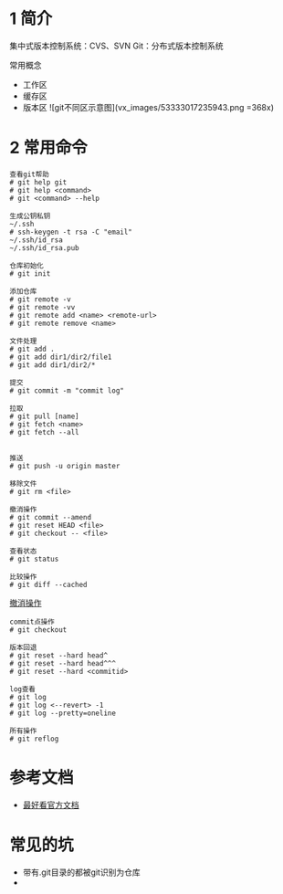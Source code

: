 # 1 简介
集中式版本控制系统：CVS、SVN
Git：分布式版本控制系统

常用概念
- 工作区
- 缓存区
- 版本区
![git不同区示意图](vx_images/53333017235943.png =368x)

# 2 常用命令
```shell
查看git帮助
# git help git
# git help <command>
# git <command> --help

生成公钥私钥
~/.ssh
# ssh-keygen -t rsa -C "email"
~/.ssh/id_rsa
~/.ssh/id_rsa.pub
```

```shell
仓库初始化
# git init

添加仓库
# git remote -v
# git remote -vv
# git remote add <name> <remote-url>
# git remote remove <name>
```

```shell
文件处理
# git add .
# git add dir1/dir2/file1
# git add dir1/dir2/*

提交
# git commit -m "commit log"

拉取
# git pull [name]
# git fetch <name>
# git fetch --all


推送
# git push -u origin master

移除文件
# git rm <file>
```

```shell
撤消操作
# git commit --amend
# git reset HEAD <file>
# git checkout -- <file>

查看状态
# git status

比较操作
# git diff --cached
```
[撤消操作](https://git-scm.com/book/zh/v2/Git-基础-撤消操作)

```shell
commit点操作
# git checkout 
```

```shell
版本回退
# git reset --hard head^
# git reset --hard head^^^
# git reset --hard <commitid>
```

```shell
log查看
# git log
# git log <--revert> -1
# git log --pretty=oneline

所有操作
# git reflog
```

# 参考文档
- [最好看官方文档](https://git-scm.com/book/zh/v2)


# 常见的坑
- 带有.git目录的都被git识别为仓库
- 